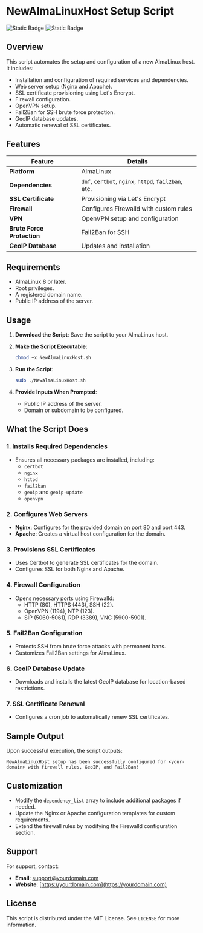 
# NewAlmaLinuxHost Setup Script

![Static Badge](https://img.shields.io/badge/Author-Jgooch-1F4D37)
![Static Badge](https://img.shields.io/badge/Platform-AlmaLinux-blue)

## Overview

This script automates the setup and configuration of a new AlmaLinux host. It includes:

- Installation and configuration of required services and dependencies.
- Web server setup (Nginx and Apache).
- SSL certificate provisioning using Let's Encrypt.
- Firewall configuration.
- OpenVPN setup.
- Fail2Ban for SSH brute force protection.
- GeoIP database updates.
- Automatic renewal of SSL certificates.

## Features

| Feature                  | Details                                           |
|--------------------------|---------------------------------------------------|
| **Platform**             | AlmaLinux                                         |
| **Dependencies**         | `dnf`, `certbot`, `nginx`, `httpd`, `fail2ban`, etc. |
| **SSL Certificate**      | Provisioning via Let's Encrypt                   |
| **Firewall**             | Configures Firewalld with custom rules           |
| **VPN**                  | OpenVPN setup and configuration                  |
| **Brute Force Protection** | Fail2Ban for SSH                                |
| **GeoIP Database**       | Updates and installation                         |

## Requirements

- AlmaLinux 8 or later.
- Root privileges.
- A registered domain name.
- Public IP address of the server.

## Usage

1. **Download the Script**:
   Save the script to your AlmaLinux host.

2. **Make the Script Executable**:
   ```bash
   chmod +x NewAlmaLinuxHost.sh
   ```

3. **Run the Script**:
   ```bash
   sudo ./NewAlmaLinuxHost.sh
   ```

4. **Provide Inputs When Prompted**:
   - Public IP address of the server.
   - Domain or subdomain to be configured.

## What the Script Does

### **1. Installs Required Dependencies**
- Ensures all necessary packages are installed, including:
  - `certbot`
  - `nginx`
  - `httpd`
  - `fail2ban`
  - `geoip` and `geoip-update`
  - `openvpn`

### **2. Configures Web Servers**
- **Nginx**: Configures for the provided domain on port 80 and port 443.
- **Apache**: Creates a virtual host configuration for the domain.

### **3. Provisions SSL Certificates**
- Uses Certbot to generate SSL certificates for the domain.
- Configures SSL for both Nginx and Apache.

### **4. Firewall Configuration**
- Opens necessary ports using Firewalld:
  - HTTP (80), HTTPS (443), SSH (22).
  - OpenVPN (1194), NTP (123).
  - SIP (5060-5061), RDP (3389), VNC (5900-5901).

### **5. Fail2Ban Configuration**
- Protects SSH from brute force attacks with permanent bans.
- Customizes Fail2Ban settings for AlmaLinux.

### **6. GeoIP Database Update**
- Downloads and installs the latest GeoIP database for location-based restrictions.

### **7. SSL Certificate Renewal**
- Configures a cron job to automatically renew SSL certificates.

## Sample Output

Upon successful execution, the script outputs:
```
NewAlmaLinuxHost setup has been successfully configured for <your-domain> with firewall rules, GeoIP, and Fail2Ban!
```

## Customization

- Modify the `dependency_list` array to include additional packages if needed.
- Update the Nginx or Apache configuration templates for custom requirements.
- Extend the firewall rules by modifying the Firewalld configuration section.

## Support

For support, contact:
- **Email**: support@yourdomain.com
- **Website**: [https://yourdomain.com](https://yourdomain.com)

## License

This script is distributed under the MIT License. See `LICENSE` for more information.
